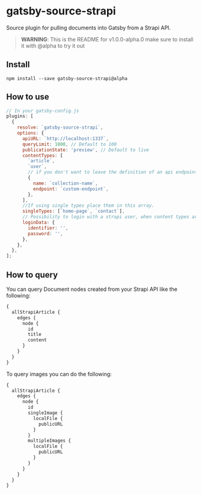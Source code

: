 # gatsby-source-strapi

Source plugin for pulling documents into Gatsby from a Strapi API.


> **WARNING**: This is the README for v1.0.0-alpha.0 make sure to install it with @alpha to try it out

## Install

`npm install --save gatsby-source-strapi@alpha`

## How to use

```javascript
// In your gatsby-config.js
plugins: [
  {
    resolve: `gatsby-source-strapi`,
    options: {
      apiURL: `http://localhost:1337`,
      queryLimit: 1000, // Default to 100
      publicationState: 'preview', // Default to live
      contentTypes: [
        `article`,
        `user`,
        // if you don't want to leave the definition of an api endpoint to the pluralize module
        {
          name: `collection-name`,
          endpoint: `custom-endpoint`,
        },
      ],
      //If using single types place them in this array.
      singleTypes: [`home-page`, `contact`],
      // Possibility to login with a strapi user, when content types are not publically available (optional).
      loginData: {
        identifier: '',
        password: '',
      },
    },
  },
];
```

## How to query

You can query Document nodes created from your Strapi API like the following:

```graphql
{
  allStrapiArticle {
    edges {
      node {
        id
        title
        content
      }
    }
  }
}
```

To query images you can do the following:

```graphql
{
  allStrapiArticle {
    edges {
      node {
        id
        singleImage {
          localFile {
            publicURL
          }
        }
        multipleImages {
          localFile {
            publicURL
          }
        }
      }
    }
  }
}
```
